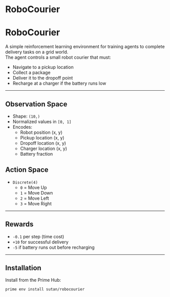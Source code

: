 # RoboCourier
# RoboCourier

A simple reinforcement learning environment for training agents to complete delivery tasks on a grid world.  
The agent controls a small robot courier that must:

- Navigate to a pickup location
- Collect a package
- Deliver it to the dropoff point
- Recharge at a charger if the battery runs low
---

## Observation Space
- Shape: `(10,)`
- Normalized values in `[0, 1]`
- Encodes:
  - Robot position (x, y)
  - Pickup location (x, y)
  - Dropoff location (x, y)
  - Charger location (x, y)
  - Battery fraction

## Action Space
- `Discrete(4)`
  - `0` = Move Up
  - `1` = Move Down
  - `2` = Move Left
  - `3` = Move Right

---
## Rewards
- `-0.1` per step (time cost)
- `+10` for successful delivery
- `-5` if battery runs out before recharging
---
## Installation
Install from the Prime Hub:

```bash
prime env install sutan/robocourier
